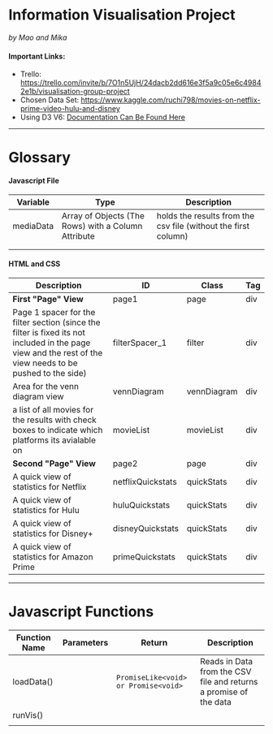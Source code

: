 # Information Visualisation Project
*by Mao and Mika*

#### Important Links: 
- Trello: https://trello.com/invite/b/7O1n5UjH/24dacb2dd616e3f5a9c05e6c49842e1b/visualisation-group-project
- Chosen Data Set: https://www.kaggle.com/ruchi798/movies-on-netflix-prime-video-hulu-and-disney
- Using D3 V6: [Documentation Can Be Found Here](https://github.com/d3/d3/blob/master/API.md)

---
# Glossary 

#### Javascript File
| Variable  | Type                                                | Description                                                  |
| --------- | --------------------------------------------------- | ------------------------------------------------------------ |
| mediaData | Array of Objects (The Rows) with a Column Attribute | holds the results from the csv file (without the first column) |
|           |                                                     |                                                              |
|           |                                                     |                                                              |

#### HTML and CSS
| Description                                                  | ID                | Class       | Tag  |
| ------------------------------------------------------------ | ----------------- | ----------- | ---- |
| **First "Page" View**                                        | page1             | page        | div  |
| Page 1 spacer for the filter section (since the filter is fixed its not included in the page view and the rest of the view needs to be pushed to the side) | filterSpacer_1    | filter      | div  |
| Area for the venn diagram view                               | vennDiagram       | vennDiagram | div  |
| a list of all movies for the results with check boxes to indicate which platforms its avialable on | movieList         | movieList   | div  |
| **Second "Page" View**                                       | page2             | page        | div  |
| A quick view of statistics for Netflix                       | netflixQuickstats | quickStats  | div  |
| A quick view of statistics for Hulu                          | huluQuickstats    | quickStats  | div  |
| A quick view of statistics for Disney+                       | disneyQuickstats  | quickStats  | div  |
| A quick view of statistics for Amazon Prime                  | primeQuickstats   | quickStats  | div  |


---
# Javascript Functions 





| Function Name | Parameters | Return                               | Description                                                  |
| ------------- | ---------- | ------------------------------------ | ------------------------------------------------------------ |
| loadData()    |            | `PromiseLike<void> or Promise<void>` | Reads in Data from the CSV file and returns a promise of the data |
| runVis()      |            |                                      |                                                              |
|               |            |                                      |                                                              |



